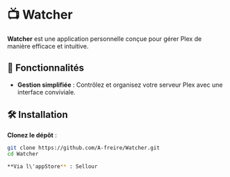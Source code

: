 # 📺 Watcher

**Watcher** est une application personnelle conçue pour gérer Plex de manière efficace et intuitive.

## 🚀 Fonctionnalités

- **Gestion simplifiée** : Contrôlez et organisez votre serveur Plex avec une interface conviviale.

## 🛠️ Installation

**Clonez le dépôt** :

   ```bash
   git clone https://github.com/A-freire/Watcher.git
   cd Watcher

**Via l\'appStore** : Sellour